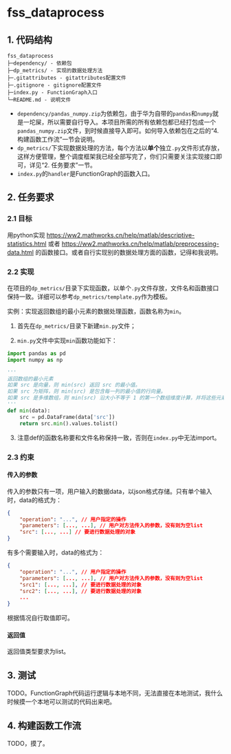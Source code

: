 # fss_dataprocess
## 1. 代码结构
```
fss_dataprocess
├─dependency/ - 依赖包
├─dp_metrics/ - 实现的数据处理方法
├─.gitattributes - gitattributes配置文件
├─.gitignore - gitignore配置文件
├─index.py - FunctionGraph入口
└─README.md - 说明文件
```
- `dependency/pandas_numpy.zip`为依赖包，由于华为自带的`pandas`和`numpy`就是一坨屎，所以需要自行导入。本项目所需的所有依赖包都已经打包成一个`pandas_numpy.zip`文件，到时候直接导入即可。如何导入依赖包在之后的“4. 构建函数工作流”一节会说明。
- `dp_metrics/`下实现数据处理的方法，每个方法以**单个**独立`.py`文件形式存放，这样方便管理，整个调度框架我已经全部写完了，你们只需要关注实现接口即可，详见“2. 任务要求”一节。
- `index.py`的`handler`是FunctionGraph的函数入口。

## 2. 任务要求

### 2.1 目标

用python实现 https://ww2.mathworks.cn/help/matlab/descriptive-statistics.html 或者 https://ww2.mathworks.cn/help/matlab/preprocessing-data.html 的函数接口。或者自行实现别的数据处理方面的函数，记得和我说明。

### 2.2 实现

在项目的`dp_metrics/`目录下实现函数，以单个`.py`文件存放，文件名和函数接口保持一致。详细可以参考`dp_metrics/template.py`作为模板。

实例：实现返回数组的最小元素的数据处理函数，函数名称为`min`。

1. 首先在`dp_metrics/`目录下新建`min.py`文件；

2. `min.py`文件中实现`min`函数功能如下：

```python
import pandas as pd
import numpy as np

'''
返回数组的最小元素
如果 src 是向量，则 min(src) 返回 src 的最小值。
如果 src 为矩阵，则 min(src) 是包含每一列的最小值的行向量。
如果 src 是多维数组，则 min(src) 沿大小不等于 1 的第一个数组维度计算，并将这些元素视为向量。此维度的大小将变为 1，而所有其他维度的大小保持不变。如果 src 是第一个维度为 0 的空数组，则 min(src) 返回与 src 大小相同的空数组。
'''
def min(data):
    src = pd.DataFrame(data['src'])
    return src.min().values.tolist()
```

3. 注意def的函数名称要和文件名称保持一致，否则在`index.py`中无法import。

### 2.3 约束

#### 传入的参数

传入的参数只有一项，用户输入的数据data，以json格式存储。只有单个输入时，data的格式为：

```json
{
    "operation": "...", // 用户指定的操作
    "parameters": [..., ...], // 用户对方法传入的参数，没有则为空list
    "src": [..., ...] // 要进行数据处理的对象
}
```

有多个需要输入时，data的格式为：

```json
{
    "operation": "...", // 用户指定的操作
    "parameters": [..., ...], // 用户对方法传入的参数，没有则为空list
    "src1": [..., ...], // 要进行数据处理的对象
    "src2": [..., ...], // 要进行数据处理的对象
    ...
}
```

根据情况自行取值即可。

#### 返回值

返回值类型要求为list。

## 3. 测试

TODO。FunctionGraph代码运行逻辑与本地不同，无法直接在本地测试，我什么时候摸一个本地可以测试的代码出来吧。

## 4. 构建函数工作流

TODO，摸了。